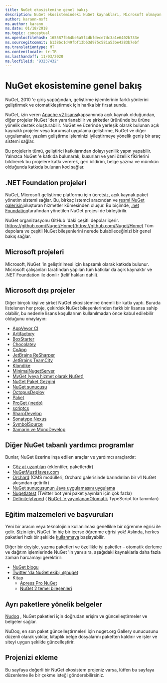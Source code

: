 ```yaml
---
title: NuGet ekosistemine genel bakış
description: NuGet ekosistemindeki NuGet kaynakları, Microsoft olmayan NuGet projeleri, yardımcı programlar ve eğitim malzemeleri dahil kapsamlı kaynaklar.
author: karann-msft
ms.author: karann
ms.date: 01/18/2018
ms.topic: conceptual
ms.openlocfilehash: 165587fb64be5a5f4dbfdece7dc3a1e6402b733e
ms.sourcegitcommit: b138bc1d49fbf13b63d975c581a53be4283b7ebf
ms.translationtype: MT
ms.contentlocale: tr-TR
ms.lasthandoff: 11/03/2020
ms.locfileid: "93237432"
---
```

# <a name="an-overview-of-the-nuget-ecosystem"></a>NuGet ekosistemine genel bakış

NuGet, 2010 'e giriş yaptığından, geliştirme işlemlerinin farklı yönlerini geliştirmek ve otomatikleştirmek için harika bir fırsat sundu.

NuGet, izin veren [Apache v2 lisansı](http://choosealicense.com/licenses/apache/)kapsamında açık kaynak olduğundan, diğer projeler NuGet 'den yararlanabilir ve şirketler ürününde bu ürüne yönelik destek oluşturabilir. NuGet ve üzerinde yerleşik olarak bulunan açık kaynaklı projeler veya kurumsal uygulama geliştirme, NuGet ve diğer uygulamalar, yazılım geliştirme işleminizi iyileştirmeye yönelik geniş bir araç sistemi sağlar.

Bu projelerin tümü, geliştirici katkılarından dolayı yenilik yapın yapabilir. Yalnızca NuGet 'e katkıda bulunarak, kusurları ve yeni özellik fikirlerini bildirerek bu projelere katkı vererek, geri bildirim, belge yazma ve mümkün olduğunda katkıda bulunan kod sağlar.

## <a name="net-foundation-projects"></a>.NET Foundation projeleri

NuGet, Microsoft geliştirme platformu için ücretsiz, açık kaynak paket yönetim sistemi sağlar. Bu, birkaç istemci aracından ve [resmi NuGet galerisini](http://www.nuget.org)oluşturan hizmetler kümesinden oluşur. Bu biçimde, [.net Foundation](http://www.dotnetfoundation.org/)tarafından yönetilen NuGet projesi de birleştirilir.

NuGet organizasyonu GitHub 'daki çeşitli depolar içerir. [https://github.com/Nuget/Home](https://github.com/Nuget/Home) Tüm depolara ve çeşitli NuGet bileşenlerini nerede bulabileceğinizi bir genel bakış sağlar.

## <a name="microsoft-projects"></a>Microsoft projeleri

Microsoft, NuGet 'in geliştirilmesi için kapsamlı olarak katkıda bulunur. Microsoft çalışanları tarafından yapılan tüm katkılar da açık kaynaktır ve .NET Foundation ile donılır (telif hakları dahil).

## <a name="non-microsoft-projects"></a>Microsoft dışı projeler

Diğer birçok kişi ve şirket NuGet ekosistemine önemli bir katkı yaptı. Burada listelenen her proje, çekirdek NuGet bileşenlerinden farklı bir lisansa sahip olabilir, bu nedenle lisans koşullarının kullanılmadan önce kabul edilebilir olduğunu onaylayın:

- [AppVeyor CI](https://www.appveyor.com/)
- [Artifactory](https://www.jfrog.com/artifactory/)
- [BoxStarter](http://boxstarter.org/)
- [Chocolatey](https://chocolatey.org/)
- [CoApp](http://coapp.org/)
- [JetBrains ReSharper](https://resharper-plugins.jetbrains.com/)
- [JetBrains TeamCity](https://www.jetbrains.com/teamcity/)
- [Klondike](https://github.com/themotleyfool/Klondike)
- [MinimalNugetServer](https://github.com/TanukiSharp/MinimalNugetServer)
- [MyGet (veya hizmet olarak NuGet)](http://www.myget.org/)
- [NuGet Paket Gezgini](https://github.com/NuGetPackageExplorer/NuGetPackageExplorer)
- [NuGet sunucusu](http://nugetserver.net/)
- [OctopusDeploy](https://octopus.com/)
- [Paket](https://fsprojects.github.io/Paket/)
- [ProGet (ınedo)](http://inedo.com/proget)
- [scriptcs](http://scriptcs.net/)
- [SharpDevelop](http://community.sharpdevelop.net/blogs/mattward/archive/2011/01/23/NuGetSupportInSharpDevelop.aspx)
- [Sonatype Nexus](http://www.sonatype.com/nexus-repository-sonatype)
- [SymbolSource](http://www.symbolsource.org/Public)
- [Xamarin ve MonoDevelop](https://github.com/mrward/monodevelop-nuget-addin)

## <a name="other-nuget-based-utilities"></a>Diğer NuGet tabanlı yardımcı programlar

Bunlar, NuGet üzerine inşa edilen araçlar ve yardımcı araçlardır:

- [Göz at uzantıları](http://getglimpse.com/Packages) (eklentiler, paketlerdir)
- [NuGetMustHaves.com](http://nugetmusthaves.com/)
- [Orchard](http://www.orchardproject.net/) (CMS modülleri, Orchard galerisinde barındırılan bir v1 NuGet akışından getirilir)
- [NuGet sunucusunun Java uygulamasını uygulama](http://jonnyzzz.com/blog/2012/03/07/nuget-server-in-pure-java/)
- [Nugetlatest](https://twitter.com/NuGetLatest) (Twitter bot yeni paket yayınları için çok fazla)
- [Definitelytyped](http://definitelytyped.org/) ( [NuGet 'e yayınlanan](http://www.nuget.org/packages?q=DefinitelyTyped)[Otomatik](https://github.com/DefinitelyTyped/NugetAutomation/) TypeScript tür tanımları)

## <a name="training-materials-and-references"></a>Eğitim malzemeleri ve başvuruları

Yeni bir aracın veya teknolojinin kullanılması genellikle bir öğrenme eğrisi ile gelir. Sizin için, NuGet 'in hiç bir içerse öğrenme eğrisi yok! Aslında, herkes paketleri hızlı bir şekilde [kullanmaya](../quickstart/install-and-use-a-package-in-visual-studio.md) başlayabilir.

Diğer bir deyişle, yazma paketleri ve özellikle iyi paketler – otomatik derleme ve dağıtım işlemlerinde NuGet 'in yanı sıra, aşağıdaki kaynaklarla daha fazla zaman harcamayı gerektirir:

- [NuGet blogu](http://blog.nuget.org/)
- [Twitter 'da NuGet ekibi, @nuget](http://twitter.com/nuget)
- Kitap
  - [Apress Pro NuGet](http://bit.ly/ProNuGet)
  - [NuGet 2 temel bileşenleri](http://www.amazon.com/NuGet-2-Essentials-Damir-Arh-ebook/dp/B00GTQD5M4)

## <a name="documentation-for-individual-packages"></a>Ayrı paketlere yönelik belgeler

[Nudoq](http://nudoq.org) , NuGet paketleri için doğrudan erişim ve güncelleştirmeler ve belgeler sağlar.

NuDoq, en son paket güncelleştirmeleri için nuget.org Gallery sunucusunu düzenli olarak yoklar, kitaplık belge dosyalarını paketten kaldırır ve işler ve siteyi uygun şekilde güncelleştirir.

## <a name="adding-your-project"></a>Projenizi ekleme

Bu sayfaya değerli bir NuGet ekosistem projeniz varsa, lütfen bu sayfaya düzenleme ile bir çekme isteği gönderebilirsiniz.